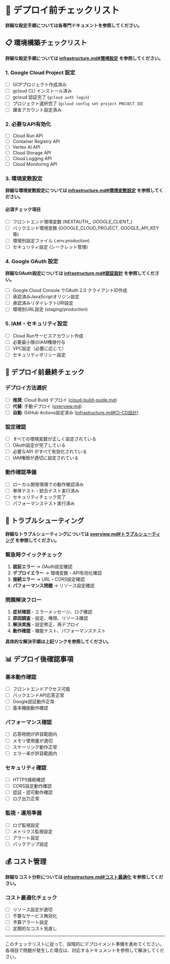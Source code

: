 # 🚀 デプロイ前チェックリスト

**詳細な設定手順については各専門ドキュメントを参照してください。**

## 📋 環境構築チェックリスト

**詳細な設定手順については [infrastructure.md#環境設定](infrastructure.md#環境設定) を参照してください。**

### 1. Google Cloud Project 設定
- [ ] GCPプロジェクト作成済み
- [ ] gcloud CLI インストール済み
- [ ] gcloud 認証完了 (`gcloud auth login`)
- [ ] プロジェクト選択完了 (`gcloud config set project PROJECT_ID`)
- [ ] 課金アカウント設定済み

### 2. 必要なAPI有効化
- [ ] Cloud Run API
- [ ] Container Registry API  
- [ ] Vertex AI API
- [ ] Cloud Storage API
- [ ] Cloud Logging API
- [ ] Cloud Monitoring API

### 3. 環境変数設定

**詳細な環境変数設定については [infrastructure.md#環境変数設定](infrastructure.md#環境変数設定) を参照してください。**

#### 必須チェック項目
- [ ] フロントエンド環境変数 (NEXTAUTH_*, GOOGLE_CLIENT_*)
- [ ] バックエンド環境変数 (GOOGLE_CLOUD_PROJECT, GOOGLE_API_KEY等)
- [ ] 環境別設定ファイル (.env.production)
- [ ] セキュリティ設定 (シークレット管理)

### 4. Google OAuth 設定

**詳細なOAuth設定については [infrastructure.md#認証設計](infrastructure.md#認証設計) を参照してください。**

- [ ] Google Cloud Console でOAuth 2.0 クライアントID作成
- [ ] 承認済みJavaScriptオリジン設定
- [ ] 承認済みリダイレクトURI設定
- [ ] 環境別URL設定 (staging/production)

### 5. IAM・セキュリティ設定
- [ ] Cloud Runサービスアカウント作成
- [ ] 必要最小限のIAM権限付与
- [ ] VPC設定（必要に応じて）
- [ ] セキュリティポリシー設定

## 🚀 デプロイ前最終チェック

### デプロイ方法選択
- [ ] **推奨**: Cloud Build デプロイ ([cloud-build-guide.md](cloud-build-guide.md))
- [ ] **代替**: 手動デプロイ ([overview.md](overview.md))
- [ ] **自動**: GitHub Actions設定済み ([infrastructure.md#CI-CD設計](infrastructure.md#CI-CD設計))

### 設定確認
- [ ] すべての環境変数が正しく設定されている
- [ ] OAuth設定が完了している
- [ ] 必要なAPI がすべて有効化されている
- [ ] IAM権限が適切に設定されている

### 動作確認準備
- [ ] ローカル開発環境での動作確認済み
- [ ] 単体テスト・統合テスト実行済み
- [ ] セキュリティチェック完了
- [ ] パフォーマンステスト実行済み

## 🔧 トラブルシューティング

**詳細なトラブルシューティングについては [overview.md#トラブルシューティング](overview.md#トラブルシューティング) を参照してください。**

### 緊急時クイックチェック
1. **認証エラー** → OAuth設定確認
2. **デプロイエラー** → 環境変数・API有効化確認
3. **接続エラー** → URL・CORS設定確認
4. **パフォーマンス問題** → リソース設定確認

### 問題解決フロー
1. **症状確認** - エラーメッセージ、ログ確認
2. **原因調査** - 設定、権限、リソース確認
3. **解決実施** - 設定修正、再デプロイ
4. **動作確認** - 機能テスト、パフォーマンステスト

**具体的な解決手順は上記リンクを参照してください。**

## 📊 デプロイ後確認事項

### 基本動作確認
- [ ] フロントエンドアクセス可能
- [ ] バックエンドAPI応答正常
- [ ] Google認証動作正常
- [ ] 基本機能動作確認

### パフォーマンス確認
- [ ] 応答時間が許容範囲内
- [ ] メモリ使用量が適切
- [ ] スケーリング動作正常
- [ ] エラー率が許容範囲内

### セキュリティ確認
- [ ] HTTPS接続確認
- [ ] CORS設定動作確認
- [ ] 認証・認可動作確認
- [ ] ログ出力正常

### 監視・運用準備
- [ ] ログ監視設定
- [ ] メトリクス監視設定
- [ ] アラート設定
- [ ] バックアップ設定

## 💰 コスト管理

**詳細なコスト分析については [infrastructure.md#コスト最適化](infrastructure.md#コスト最適化) を参照してください。**

### コスト最適化チェック
- [ ] リソース設定が適切
- [ ] 不要なサービス無効化
- [ ] 予算アラート設定
- [ ] 定期的なコスト見直し

---

このチェックリストに従って、段階的にデプロイメント準備を進めてください。各項目で問題が発生した場合は、対応するドキュメントを参照して解決してください。